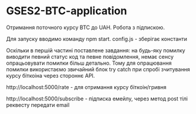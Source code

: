 # GSES2-BTC-application
Отримання поточного курсу BTC до UAH. Робота з підпискою.

Для запуску вводимо команду npm start.
config.js - зберігає константи

Оскільки в першій частині поставлене завдання: на будь-яку помилку виводити певний статус код та певне повідомлення, 
немає сенсу опрацьовувати помилки більш детально. Тому для опрацювання помилки використаємо звичайний блок try catch 
при спробі зчитування курсу біткоіна через стороннє API.

http://localhost:5000/rate - для отримання курсу біткоін/гривня

http://localhost:5000/subscribe - підписка емейлу, через метод post тілі реквесту передати email